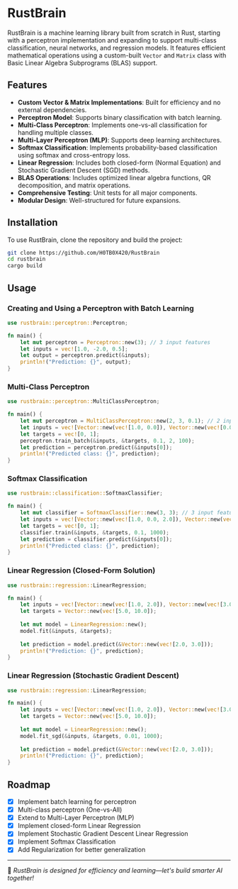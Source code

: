 # RustBrain

RustBrain is a machine learning library built from scratch in Rust, starting with a perceptron implementation and expanding to support multi-class classification, neural networks, and regression models. It features efficient mathematical operations using a custom-built `Vector` and `Matrix` class with Basic Linear Algebra Subprograms (BLAS) support.

## Features
- **Custom Vector & Matrix Implementations**: Built for efficiency and no external dependencies.
- **Perceptron Model**: Supports binary classification with batch learning.
- **Multi-Class Perceptron**: Implements one-vs-all classification for handling multiple classes.
- **Multi-Layer Perceptron (MLP)**: Supports deep learning architectures.
- **Softmax Classification**: Implements probability-based classification using softmax and cross-entropy loss.
- **Linear Regression**: Includes both closed-form (Normal Equation) and Stochastic Gradient Descent (SGD) methods.
- **BLAS Operations**: Includes optimized linear algebra functions, QR decomposition, and matrix operations.
- **Comprehensive Testing**: Unit tests for all major components.
- **Modular Design**: Well-structured for future expansions.

## Installation
To use RustBrain, clone the repository and build the project:
```sh
git clone https://github.com/H0TB0X420/RustBrain
cd rustbrain
cargo build
```

## Usage
### Creating and Using a Perceptron with Batch Learning
```rust
use rustbrain::perceptron::Perceptron;

fn main() {
    let mut perceptron = Perceptron::new(3); // 3 input features
    let inputs = vec![1.0, -2.0, 0.5];
    let output = perceptron.predict(&inputs);
    println!("Prediction: {}", output);
}
```

### Multi-Class Perceptron
```rust
use rustbrain::perceptron::MultiClassPerceptron;

fn main() {
    let mut perceptron = MultiClassPerceptron::new(2, 3, 0.1); // 2 input features, 3 classes
    let inputs = vec![Vector::new(vec![1.0, 0.0]), Vector::new(vec![0.0, 1.0])];
    let targets = vec![0, 1];
    perceptron.train_batch(&inputs, &targets, 0.1, 2, 100);
    let prediction = perceptron.predict(&inputs[0]);
    println!("Predicted class: {}", prediction);
}
```

### Softmax Classification
```rust
use rustbrain::classification::SoftmaxClassifier;

fn main() {
    let mut classifier = SoftmaxClassifier::new(3, 3); // 3 input features, 3 classes
    let inputs = vec![Vector::new(vec![1.0, 0.0, 2.0]), Vector::new(vec![0.0, 1.0, -1.0])];
    let targets = vec![0, 1];
    classifier.train(&inputs, &targets, 0.1, 1000);
    let prediction = classifier.predict(&inputs[0]);
    println!("Predicted class: {}", prediction);
}
```

### Linear Regression (Closed-Form Solution)
```rust
use rustbrain::regression::LinearRegression;

fn main() {
    let inputs = vec![Vector::new(vec![1.0, 2.0]), Vector::new(vec![3.0, 4.0])];
    let targets = Vector::new(vec![5.0, 10.0]);
    
    let mut model = LinearRegression::new();
    model.fit(&inputs, &targets);
    
    let prediction = model.predict(&Vector::new(vec![2.0, 3.0]));
    println!("Prediction: {}", prediction);
}
```

### Linear Regression (Stochastic Gradient Descent)
```rust
use rustbrain::regression::LinearRegression;

fn main() {
    let inputs = vec![Vector::new(vec![1.0, 2.0]), Vector::new(vec![3.0, 4.0])];
    let targets = Vector::new(vec![5.0, 10.0]);
    
    let mut model = LinearRegression::new();
    model.fit_sgd(&inputs, &targets, 0.01, 1000);
    
    let prediction = model.predict(&Vector::new(vec![2.0, 3.0]));
    println!("Prediction: {}", prediction);
}
```

## Roadmap
- [x] Implement batch learning for perceptron
- [x] Multi-class perceptron (One-vs-All)
- [x] Extend to Multi-Layer Perceptron (MLP)
- [x] Implement closed-form Linear Regression
- [x] Implement Stochastic Gradient Descent Linear Regression
- [x] Implement Softmax Classification
- [x] Add Regularization for better generalization

---

🚀 *RustBrain is designed for efficiency and learning—let's build smarter AI together!*

